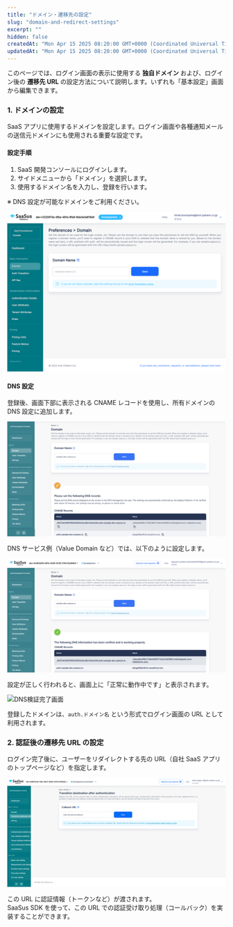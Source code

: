 ```yaml
---
title: "ドメイン・遷移先の設定"
slug: "domain-and-redirect-settings"
excerpt: ""
hidden: false
createdAt: "Mon Apr 15 2025 08:20:00 GMT+0000 (Coordinated Universal Time)"
updatedAt: "Mon Apr 15 2025 08:20:00 GMT+0000 (Coordinated Universal Time)"
---
```


このページでは、ログイン画面の表示に使用する **独自ドメイン** および、ログイン後の **遷移先 URL** の設定方法について説明します。いずれも「基本設定」画面から編集できます。

### 1. ドメインの設定

SaaS アプリに使用するドメインを設定します。ログイン画面や各種通知メールの送信元ドメインにも使用される重要な設定です。

#### 設定手順

1. SaaS 開発コンソールにログインします。
2. サイドメニューから「ドメイン」を選択します。
3. 使用するドメイン名を入力し、登録を行います。

※ DNS 設定が可能なドメインをご利用ください。

![ドメイン入力画面](/ja/img/part-4/application-settings/domain-and-redirect-settings/domain-name-preference-01.png)

#### DNS 設定

登録後、画面下部に表示される CNAME レコードを使用し、所有ドメインの DNS 設定に追加します。

![CNAME表示](/ja/img/part-4/application-settings/domain-and-redirect-settings/domain-name-preference-02.png)

DNS サービス例（Value Domain など）では、以下のように設定します。

![DNS設定例](/ja/img/part-4/application-settings/domain-and-redirect-settings/domain-name-preference-03.png)

設定が正しく行われると、画面上に「正常に動作中です」と表示されます。

![DNS検証完了画面](/ja/img/part-4/application-settings/domain-and-redirect-settings/domain-name-preference-04.png)

登録したドメインは、`auth.ドメイン名` という形式でログイン画面の URL として利用されます。


### 2. 認証後の遷移先 URL の設定

ログイン完了後に、ユーザーをリダイレクトする先の URL（自社 SaaS アプリのトップページなど）を指定します。

![遷移先URL設定画面](/ja/img/part-4/application-settings/domain-and-redirect-settings/authentication-preference-redirect-url.png)

この URL に認証情報（トークンなど）が渡されます。  
SaaSus SDK を使って、この URL での認証受け取り処理（コールバック）を実装することができます。

